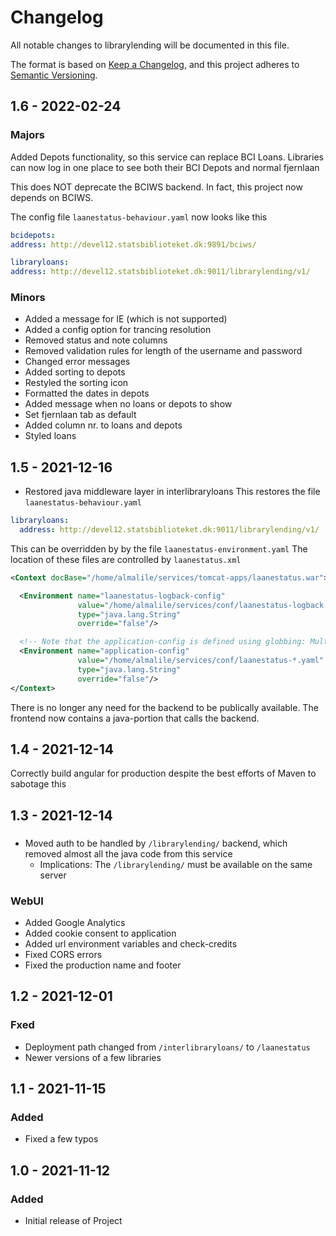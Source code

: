 # Changelog
All notable changes to librarylending will be documented in this file.

The format is based on [Keep a Changelog](https://keepachangelog.com/en/1.0.0/),
and this project adheres to [Semantic Versioning](https://semver.org/spec/v2.0.0.html).

## 1.6 - 2022-02-24


### Majors

Added Depots functionality, so this service can replace BCI Loans. Libraries can now log in one place to see both
    their BCI Depots and normal fjernlaan

This does NOT deprecate the BCIWS backend. In fact, this project now depends on BCIWS.

The config file `laanestatus-behaviour.yaml` now looks like this
```yaml
bcidepots:
address: http://devel12.statsbiblioteket.dk:9891/bciws/

libraryloans:
address: http://devel12.statsbiblioteket.dk:9011/librarylending/v1/
```


### Minors

* Added a message for IE (which is not supported)
* Added a config option for trancing resolution
* Removed status and note columns
* Removed validation rules for length of the username and password
* Changed error messages
* Added sorting to depots
* Restyled the sorting icon
* Formatted the dates in depots
* Added message when no loans or depots to show
* Set fjernlaan tab as default
* Added column nr. to loans and depots
* Styled loans


## 1.5 - 2021-12-16

* Restored java middleware layer in interlibraryloans
This restores the file `laanestatus-behaviour.yaml`
```yaml
libraryloans:
  address: http://devel12.statsbiblioteket.dk:9011/librarylending/v1/ 
```
This can be overridden by by the file ```laanestatus-environment.yaml```
The location of these files are controlled by `laanestatus.xml`
```xml
<Context docBase="/home/almalile/services/tomcat-apps/laanestatus.war">

  <Environment name="laanestatus-logback-config"
               value="/home/almalile/services/conf/laanestatus-logback.xml"
               type="java.lang.String"
               override="false"/>

  <!-- Note that the application-config is defined using globbing: Multiple config files are merged -->
  <Environment name="application-config"
               value="/home/almalile/services/conf/laanestatus-*.yaml"
               type="java.lang.String"
               override="false"/>
</Context>
```

There is no longer any need for the backend to be publically available. The frontend now contains a java-portion that
calls the backend. 


## 1.4 - 2021-12-14

Correctly build angular for production despite the best efforts of Maven to sabotage this

## 1.3 - 2021-12-14

###
- Moved auth to be handled by `/librarylending/` backend, which removed almost all the java code from this service
  - Implications: The `/librarylending/` must be available on the same server 


### WebUI
- Added Google Analytics
- Added cookie consent to application
- Added url environment variables and check-credits
- Fixed CORS errors
- Fixed the production name and footer

## 1.2 - 2021-12-01
### Fxed

- Deployment path changed from `/interlibraryloans/` to `/laanestatus`
- Newer versions of a few libraries

## 1.1 - 2021-11-15
### Added

- Fixed a few typos


## 1.0 - 2021-11-12
### Added

- Initial release of Project
